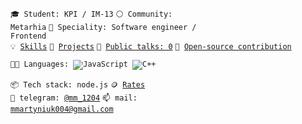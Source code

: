 <code>🎓 Student: KPI / IM-13</code>
<code>⚪ Community: Metarhia</code> 
<code>👷 Speciality: Software engineer / Frontend</code><br> 
<code>💡 [Skills](SKILLS.md)</code> <code>🧻 [Projects](PROJECTS.md)</code> 
<code>📢 [Public talks: 0](TALKS.md)</code>
<code>👀 [Open-source contribution](CONTRIBUTION.md)</code><br>

<code>🧑‍💻 Languages: 
![JavaScript](https://img.shields.io/badge/-JavaScript-000000?style=flat-square&logo=JAVASCRIPT)
![C++](https://img.shields.io/badge/-C++-000000?style=flat-square&logo=C%2b%2b)</code>

<code>📦 Tech stack: node.js</code> <code>🪙 [Rates](RATES.md)</code><br> 
<code>💬 telegram: [@mm_1204](https://telegram.me/@mm_1204)</code> 
<code>📫 mail: [mmartyniuk004@gmail.com](mailto:mmartyniuk004@gmail.com)</code> 